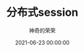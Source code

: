 ---
title: 分布式session
date: 2021-06-23 00:00:00
author: 神奇的荣荣
summary: ""
categories: ory-分布式session
tags: 
   - 分布式session
   - 中间件
---